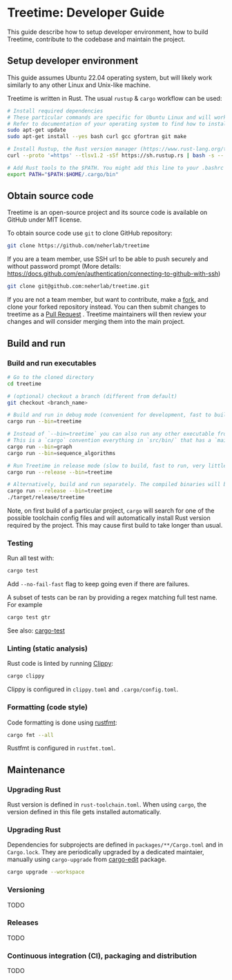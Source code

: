 # Treetime: Developer Guide

This guide describe how to setup developer environment, how to build Treetime, contribute to the codebase and maintain
the project.


## Setup developer environment

This guide assumes Ubuntu 22.04 operating system, but will likely work similarly to any other Linux and Unix-like
machine.

Treetime is written in Rust. The usual `rustup` & `cargo` workflow can be used:

```bash
# Install required dependencies
# These particular commands are specific for Ubuntu Linux and will work on some other Debian-based Linux distros.
# Refer to documentation of your operating system to find how to install these dependencies.
sudo apt-get update
sudo apt-get install --yes bash curl gcc gfortran git make

# Install Rustup, the Rust version manager (https://www.rust-lang.org/tools/install)
curl --proto '=https' --tlsv1.2 -sSf https://sh.rustup.rs | bash -s -- -y

# Add Rust tools to the $PATH. You might add this line to your .bashrc or .zshrc so that the $PATH is adjusted automatically when a new terminal session is opened.
export PATH="$PATH:$HOME/.cargo/bin"

````

## Obtain source code

Treetime is an open-source project and its source code is available on GitHub under MIT license.

To obtain source code use `git` to clone GitHub repository:

```bash
git clone https://github.com/neherlab/treetime
```

If you are a team member, use SSH url to be able to push securely and without password prompt
(More details: https://docs.github.com/en/authentication/connecting-to-github-with-ssh)

```bash
git clone git@github.com:neherlab/treetime.git
```

If you are not a team member, but want to contribute, make a
[fork](https://docs.github.com/en/get-started/quickstart/fork-a-repo), and clone your forked repository instead. You can
then submit changes to treetime as
a [Pull Request](https://docs.github.com/en/pull-requests/collaborating-with-pull-requests/proposing-changes-to-your-work-with-pull-requests/creating-a-pull-request)
. Treetime maintainers will then review your changes and will consider merging them into the main project.

## Build and run

### Build and run executables

```bash
# Go to the cloned directory
cd treetime

# (optional) checkout a branch (different from default)
git checkout <branch_name>

# Build and run in debug mode (convenient for development, fast to build, slow to run, has more information in stack traces and when running under a debugger)
cargo run --bin=treetime

# Instead of `--bin=treetime` you can also run any other executable from `packages/treetime/src/bin/`. Just substitute its filename.
# This is a `cargo` convention everything in `src/bin/` that has a `main()` function in it becomes an executable. This way you can add more executables.
cargo run --bin=graph
cargo run --bin=sequence_algorithms

# Run Treetime in release mode (slow to build, fast to run, very little information in stack traces and during debugging)
cargo run --release --bin=treetime

# Alternatively, build and run separately. The compiled binaries will be in `target/` directory by default.
cargo run --release --bin=treetime
./target/release/treetime

```

Note, on first build of a particular project, `cargo` will search for one of the possible toolchain config files and
will automatically install Rust version required by the project. This may cause first build to take longer than usual.

### Testing

Run all test with:

```bash
cargo test
```

Add `--no-fail-fast` flag to keep going even if there are failures.

A subset of tests can be ran by providing a regex matching full test name. For example

```bash
cargo test gtr
```

See also: [cargo-test](https://doc.rust-lang.org/cargo/commands/cargo-test.html)

### Linting (static analysis)

Rust code is linted by running [Clippy](https://github.com/rust-lang/rust-clippy):

```bash
cargo clippy
```

Clippy is configured in `clippy.toml` and `.cargo/config.toml`.

### Formatting (code style)

Code formatting is done using [rustfmt](https://rust-lang.github.io/rustfmt):

```bash
cargo fmt --all
```

Rustfmt is configured in `rustfmt.toml`.

## Maintenance

### Upgrading Rust

Rust version is defined in `rust-toolchain.toml`. When using `cargo`, the version defined in this file gets installed
automatically.

### Upgrading Rust

Dependencies for subprojects are defined in  `packages/**/Cargo.toml` and in `Cargo.lock`. They are periodically
upgraded by a dedicated maintaier, manually using `cargo-upgrade`
from [cargo-edit](https://github.com/killercup/cargo-edit) package.

```bash
cargo upgrade --workspace
```

### Versioning

TODO

### Releases

TODO

### Continuous integration (CI), packaging and distribution

TODO
